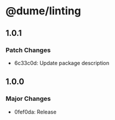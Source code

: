 # @dume/linting

## 1.0.1

### Patch Changes

- 6c33c0d: Update package description

## 1.0.0

### Major Changes

- 0fef0da: Release
